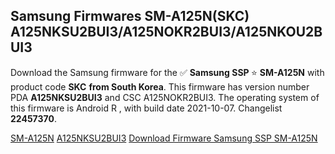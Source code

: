 <h2>Samsung Firmwares SM-A125N(SKC) A125NKSU2BUI3/A125NOKR2BUI3/A125NKOU2BUI3</h2>
Download the Samsung firmware for the ✅ <strong>Samsung SSP </strong> ⭐ <strong>SM-A125N</strong> with product code <strong>SKC</strong> <strong> from South Korea</strong>. This firmware has version number PDA <strong>A125NKSU2BUI3</strong> and CSC A125NOKR2BUI3. The operating system of this firmware is Android R , with build date 2021-10-07. Changelist <strong>22457370</strong>.


[SM-A125N](https://samfirm.shop/samsung/model/SM-A125N)
[A125NKSU2BUI3](https://samfirm.shop/samsung/pda/A125NKSU2BUI3)
[Download Firmware Samsung SSP SM-A125N](https://samfirm.shop/samsung/firmware/463273)
